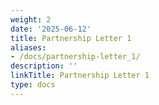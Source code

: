 ```yaml
---
weight: 2
date: '2025-06-12'
title: Partnership Letter 1
aliases:
- /docs/partnership-letter_1/
description: ''
linkTitle: Partnership Letter 1
type: docs
---
```


